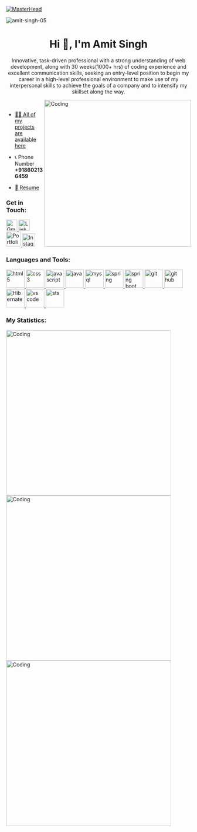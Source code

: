 
<a href="https://amit-singh-05.github.io/" target="blank">![MasterHead](https://amit-singh-05.github.io/images/github/ba3.gif)</a>
<p align="left"> <img src="https://komarev.com/ghpvc/?username=amit-singh-05&label=Profile%20views&color=0e75b6&style=flat" alt="amit-singh-05" /> </p>
<h1 align="center">Hi 👋, I'm Amit Singh</h1>
<p align="center">Innovative, task-driven professional with a strong understanding of web development, along with 30 weeks(1000+ hrs) of coding experience and excellent communication skills, seeking an entry-level position to begin my career in a high-level professional environment to make use of my interpersonal skills to achieve the goals of a company and to intensify my skillset along the way.</p>

<img align="right" alt="Coding" width="400" src="https://amit-singh-05.github.io/images/github/amc.gif">
<br />

- <a href="https://amit-singh-05.github.io/" target="blank">👨‍💻 All of my projects are available here</a>

- 📞 Phone Number **+918602136459**

- <a href="https://amit-singh-05.github.io/doc/Amit%20singh%20Resume.pdf" target="blank">📄 Resume</a>

<h3 align="left">Get in Touch:</h3>
<p align="left">
     <a href="mailto:ami9sin05@gmail.com" target="_blank" rel="noreferrer"> <img src="https://amit-singh-05.github.io/images/github/gmail.png" alt="Gmail" width="30" height="30"/> </a>
     <a  href="https://linkedin.com/in/amit-singh-b465b41a4" target="_blank" rel="noreferrer"> <img src="https://amit-singh-05.github.io/images/github/linkedin.png" alt="LinkedIn" width="30" height="30"/> </a>
     <a href="https://amit-singh-05.github.io/"  target="_blank" rel="noreferrer"> <img src="https://amit-singh-05.github.io/images/github/portfolio.jpg" alt="Portfolio" width="40" height="40"/> </a>
     <a  href="https://instagram.com/amit_singh_05"  target="_blank" rel="noreferrer"> <img src="https://amit-singh-05.github.io/images/github/instagram.png" alt="Instagram" width="35" height="35"/> </a>
</p>

<h3 align="left">Languages and Tools:</h3>
<p align="left"> 
    <a href="https://www.w3.org/html/" target="_blank" rel="noreferrer"> <img src="https://amit-singh-05.github.io/images/Tech%20Skills%20&%20Tools/HTML5_Logo_512.png" alt="html5" width="50" height="50"/> </a>
    <a href="https://www.w3schools.com/css/" target="_blank" rel="noreferrer"> <img src="https://amit-singh-05.github.io/images/Tech%20Skills%20&%20Tools/css-3-logo-png-transparent.png" alt="css3" width="50" height="50"/> </a> 
    <a href="https://developer.mozilla.org/en-US/docs/Web/JavaScript" target="_blank" rel="noreferrer"> <img src="https://amit-singh-05.github.io/images/Tech%20Skills%20&%20Tools/js-logo.png" alt="javascript" width="50" height="50"/> </a> 
    <a href="https://www.java.com" target="_blank" rel="noreferrer"> <img src="https://amit-singh-05.github.io/images/Tech%20Skills%20&%20Tools/Java-PNG-Clipart.png" alt="java" width="50" height="50"/> </a> 
    <a href="https://www.mysql.com/" target="_blank" rel="noreferrer"> <img src="https://amit-singh-05.github.io/images/Tech%20Skills%20&%20Tools/MySQL.jpg" alt="mysql" width="50" height="50"/> </a>
    <a href="https://spring.io/" target="_blank" rel="noreferrer"> <img src="https://amit-singh-05.github.io/images/Tech%20Skills%20&%20Tools/Spring.jpg" alt="spring" width="50" height="50"/> </a> 
    <a href="https://spring.io/projects/spring-boot" target="_blank" rel="noreferrer"> <img src="https://amit-singh-05.github.io/images/Tech%20Skills%20&%20Tools/Spring%20Boot.jpg" alt="spring boot" width="50" height="50"/> </a> 
    <a href="https://git-scm.com/" target="_blank" rel="noreferrer"> <img src="https://amit-singh-05.github.io/images/Tech%20Skills%20&%20Tools/git.png" alt="git" width="50" height="50"/> </a>
    <a href="https://github.com/" target="_blank" rel="noreferrer"> <img src="https://amit-singh-05.github.io/images/Tech%20Skills%20&%20Tools/GitHub.jpg" alt="git hub" width="50" height="50"/> </a> 
    <a href="https://hibernate.org/" target="_blank" rel="noreferrer"> <img src="https://amit-singh-05.github.io/images/Tech%20Skills%20&%20Tools/Hibernate.png" alt="Hibernate" width="50" height="50"/> </a> 
    <a href="https://code.visualstudio.com/" target="_blank" rel="noreferrer"> <img src="https://amit-singh-05.github.io/images/Tech%20Skills%20&%20Tools/Visual%20Studio%20Code.png" alt="vs code" width="50" height="50"/> </a> 
    <a href="https://spring.io/tools" target="_blank" rel="noreferrer"> <img src="https://amit-singh-05.github.io/images/Tech%20Skills%20&%20Tools/SpringToolSuite.jpeg" alt="sts" width="50" height="50"/> </a> 
    
 
   
    
    
<!--     <a href="" target="_blank" rel="noreferrer"> <img src="" alt="" width="40" height="40"/> </a>  -->
</p>

<h3 align="left">My Statistics:</h3>
<!-- <img align="left" alt="Coding" width="450" src="https://github-readme-stats.vercel.app/api/top-langs?username=amit-singh-05&show_icons=true&locale=en&layout=compact&theme=vision-friendly-dark"> -->
<img align="left" alt="Coding" width="450" src="https://github-readme-stats.vercel.app/api/top-langs/?username=amit-singh-05&theme=vision-friendly-dark&border_radius=7.1&date_format=j%20M%5B%20Y%5D">
<img align="left" alt="Coding" width="450" src="https://github-readme-streak-stats.herokuapp.com/?user=Amit-singh-05&theme=vision-friendly-dark&border_radius=7.1&date_format=j%20M%5B%20Y%5D" >
<img align="left" alt="Coding" width="450" src="https://github-readme-stats.vercel.app/api?username=amit-singh-05&show_icons=true&locale=en&layout=compact&theme=vision-friendly-dark">

<!-- <img align="left" alt="Coding" width="450" src="https://github-readme-stats.vercel.app/api?username=amit-singh-05&show_icons=true&locale=en&layout=compact&theme=vision-friendly-dark">
 -->

